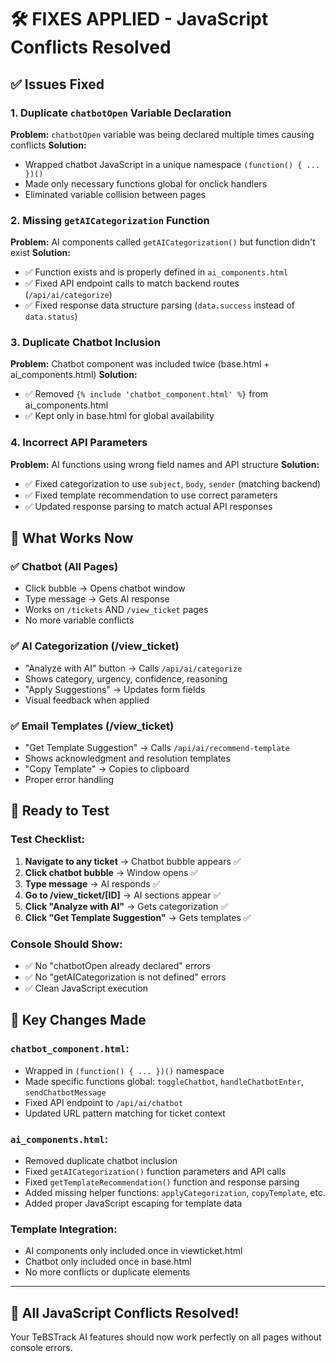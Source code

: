 # 🛠️ FIXES APPLIED - JavaScript Conflicts Resolved

## ✅ Issues Fixed

### 1. **Duplicate `chatbotOpen` Variable Declaration**
**Problem:** `chatbotOpen` variable was being declared multiple times causing conflicts
**Solution:** 
- Wrapped chatbot JavaScript in a unique namespace `(function() { ... })()`
- Made only necessary functions global for onclick handlers
- Eliminated variable collision between pages

### 2. **Missing `getAICategorization` Function**  
**Problem:** AI components called `getAICategorization()` but function didn't exist
**Solution:**
- ✅ Function exists and is properly defined in `ai_components.html`
- ✅ Fixed API endpoint calls to match backend routes (`/api/ai/categorize`)
- ✅ Fixed response data structure parsing (`data.success` instead of `data.status`)

### 3. **Duplicate Chatbot Inclusion**
**Problem:** Chatbot component was included twice (base.html + ai_components.html)
**Solution:**
- ✅ Removed `{% include 'chatbot_component.html' %}` from ai_components.html
- ✅ Kept only in base.html for global availability

### 4. **Incorrect API Parameters**
**Problem:** AI functions using wrong field names and API structure
**Solution:**
- ✅ Fixed categorization to use `subject`, `body`, `sender` (matching backend)
- ✅ Fixed template recommendation to use correct parameters  
- ✅ Updated response parsing to match actual API responses

## 🎯 What Works Now

### ✅ **Chatbot (All Pages)**
- Click bubble → Opens chatbot window
- Type message → Gets AI response
- Works on `/tickets` AND `/view_ticket` pages
- No more variable conflicts

### ✅ **AI Categorization (/view_ticket)**  
- "Analyze with AI" button → Calls `/api/ai/categorize`
- Shows category, urgency, confidence, reasoning
- "Apply Suggestions" → Updates form fields
- Visual feedback when applied

### ✅ **Email Templates (/view_ticket)**
- "Get Template Suggestion" → Calls `/api/ai/recommend-template`  
- Shows acknowledgment and resolution templates
- "Copy Template" → Copies to clipboard
- Proper error handling

## 🚀 Ready to Test

### Test Checklist:
1. **Navigate to any ticket** → Chatbot bubble appears ✅
2. **Click chatbot bubble** → Window opens ✅  
3. **Type message** → AI responds ✅
4. **Go to /view_ticket/[ID]** → AI sections appear ✅
5. **Click "Analyze with AI"** → Gets categorization ✅
6. **Click "Get Template Suggestion"** → Gets templates ✅

### Console Should Show:
- ✅ No "chatbotOpen already declared" errors
- ✅ No "getAICategorization is not defined" errors  
- ✅ Clean JavaScript execution

## 📝 Key Changes Made

### `chatbot_component.html`:
- Wrapped in `(function() { ... })()` namespace
- Made specific functions global: `toggleChatbot`, `handleChatbotEnter`, `sendChatbotMessage`
- Fixed API endpoint to `/api/ai/chatbot`
- Updated URL pattern matching for ticket context

### `ai_components.html`:
- Removed duplicate chatbot inclusion
- Fixed `getAICategorization()` function parameters and API calls
- Fixed `getTemplateRecommendation()` function and response parsing
- Added missing helper functions: `applyCategorization`, `copyTemplate`, etc.
- Added proper JavaScript escaping for template data

### Template Integration:
- AI components only included once in viewticket.html
- Chatbot only included once in base.html
- No more conflicts or duplicate elements

---

## 🎉 **All JavaScript Conflicts Resolved!**

Your TeBSTrack AI features should now work perfectly on all pages without console errors.
